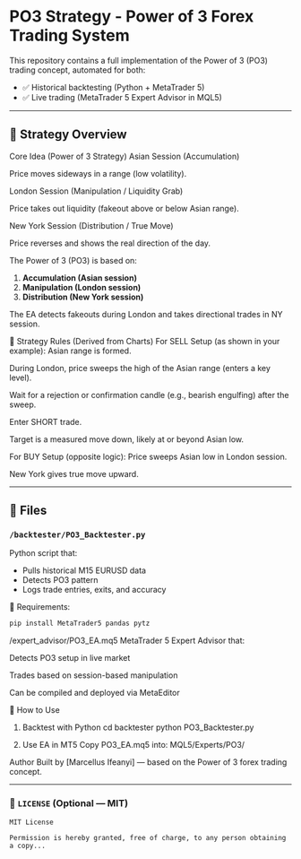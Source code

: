 # PO3 Strategy - Power of 3 Forex Trading System

This repository contains a full implementation of the Power of 3 (PO3) trading concept, automated for both:

- ✅ Historical backtesting (Python + MetaTrader 5)
- ✅ Live trading (MetaTrader 5 Expert Advisor in MQL5)

---

## 🧠 Strategy Overview

Core Idea (Power of 3 Strategy)
Asian Session (Accumulation)

Price moves sideways in a range (low volatility).

London Session (Manipulation / Liquidity Grab)

Price takes out liquidity (fakeout above or below Asian range).

New York Session (Distribution / True Move)

Price reverses and shows the real direction of the day.

The Power of 3 (PO3) is based on:

1. **Accumulation (Asian session)**
2. **Manipulation (London session)**
3. **Distribution (New York session)**

The EA detects fakeouts during London and takes directional trades in NY session.

🧠 Strategy Rules (Derived from Charts)
For SELL Setup (as shown in your example):
Asian range is formed.

During London, price sweeps the high of the Asian range (enters a key level).

Wait for a rejection or confirmation candle (e.g., bearish engulfing) after the sweep.

Enter SHORT trade.

Target is a measured move down, likely at or beyond Asian low.

For BUY Setup (opposite logic):
Price sweeps Asian low in London session.

New York gives true move upward.

---

## 📁 Files

### `/backtester/PO3_Backtester.py`

Python script that:

- Pulls historical M15 EURUSD data
- Detects PO3 pattern
- Logs trade entries, exits, and accuracy

📌 Requirements:

```bash
pip install MetaTrader5 pandas pytz
```

/expert_advisor/PO3_EA.mq5
MetaTrader 5 Expert Advisor that:

Detects PO3 setup in live market

Trades based on session-based manipulation

Can be compiled and deployed via MetaEditor

🚀 How to Use

1. Backtest with Python
   cd backtester
   python PO3_Backtester.py

2. Use EA in MT5
   Copy PO3_EA.mq5 into:
   MQL5/Experts/PO3/

Author
Built by [Marcellus Ifeanyi] — based on the Power of 3 forex trading concept.

---

### 📜 `LICENSE` (Optional — MIT)

```text
MIT License

Permission is hereby granted, free of charge, to any person obtaining a copy...
```
